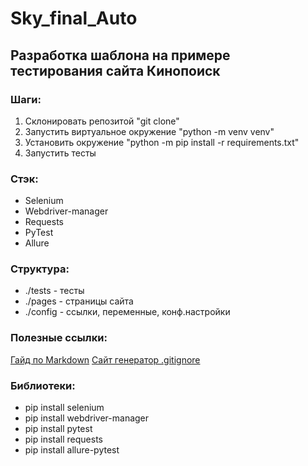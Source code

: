 # Sky_final_Auto

## Разработка шаблона на примере тестирования сайта Кинопоиск

### Шаги:
1. Склонировать репозитой "git clone"
2. Запустить виртуальное окружение "python -m venv venv"
3. Установить окружение "python -m pip install -r requirements.txt"
4. Запустить тесты

### Стэк:
- Selenium
- Webdriver-manager
- Requests
- PyTest
- Allure

### Структура:
- ./tests - тесты
- ./pages - страницы сайта
- ./config - ссылки, переменные, конф.настройки

### Полезные ссылки:
[Гайд по Markdown](https://www.markdownguide.org/basic-syntax/)
[Сайт генератор .gitignore](https://www.toptal.com/developers/gitignore)

### Библиотеки:
- pip install selenium
- pip install webdriver-manager
- pip install pytest
- pip install requests
- pip install allure-pytest
